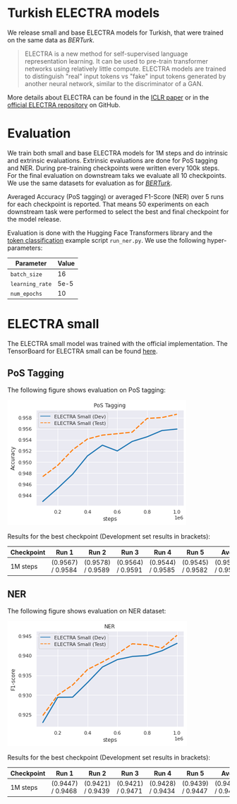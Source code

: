 # Turkish ELECTRA models

We release small and base ELECTRA models for Turkish, that were trained on the same data as *BERTurk*.

> ELECTRA is a new method for self-supervised language representation learning. It can be used to
> pre-train transformer networks using relatively little compute. ELECTRA models are trained to
> distinguish "real" input tokens vs "fake" input tokens generated by another neural network, similar to
> the discriminator of a GAN.

More details about ELECTRA can be found in the [ICLR paper](https://openreview.net/forum?id=r1xMH1BtvB)
or in the [official ELECTRA repository](https://github.com/google-research/electra) on GitHub.

# Evaluation

We train both small and base ELECTRA models for 1M steps and do intrinsic and extrinsic evaluations.
Extrinsic evaluations are done for PoS tagging and NER. During pre-training checkpoints were written
every 100k steps. For the final evaluation on downstream taks we evaluate all 10 checkpoints.
We use the same datasets for evaluation as for [*BERTurk*](https://github.com/stefan-it/turkish-bert#evaluation).

Averaged Accuracy (PoS tagging) or averaged F1-Score (NER) over 5 runs for each checkpoint is reported.
That means 50 experiments on each downstream task were performed to select the best and final checkpoint
for the model release.

Evaluation is done with the Hugging Face Transformers library and the [token classification](https://github.com/huggingface/transformers/tree/master/examples/token-classification)
example script `run_ner.py`. We use the following hyper-parameters:

| Parameter       | Value
| --------------- | -----
| `batch_size`    | 16
| `learning_rate` | 5e-5
| `num_epochs`    | 10

# ELECTRA small

The ELECTRA small model was trained with the official implementation. The TensorBoard for ELECTRA small
can be found [here](https://tensorboard.dev/experiment/x8OO1Q6aRCyC5rkXQrEfEw).

## PoS Tagging

The following figure shows evaluation on PoS tagging:

![ELECTRA small - PoS tagging](figures/electra-small-pos-tagging.png)

Results for the best checkpoint (Development set results in brackets):

| Checkpoint | Run 1             | Run 2             | Run 3             | Run 4             | Run 5             | Avg.
| ---------- | ----------------- | ----------------- | ----------------- | ----------------- | ----------------- | -----------------
| 1M steps   | (0.9567) / 0.9584 | (0.9578) / 0.9589 | (0.9564) / 0.9591 | (0.9544) / 0.9585 | (0.9545) / 0.9582 | (0.9560) / 0.9586

## NER

The following figure shows evaluation on NER dataset:

![ELECTRA small - NER](figures/electra-small-ner.png)

Results for the best checkpoint (Development set results in brackets):

| Checkpoint | Run 1             | Run 2             | Run 3             | Run 4             | Run 5             | Avg.
| ---------- | ----------------- | ----------------- | ----------------- | ----------------- | ----------------  | -----------------
| 1M steps   | (0.9447) / 0.9468 | (0.9421) / 0.9439 | (0.9421) / 0.9471 | (0.9428) / 0.9434 | (0.9439) / 0.9447 | (0.9431) / 0.9452
